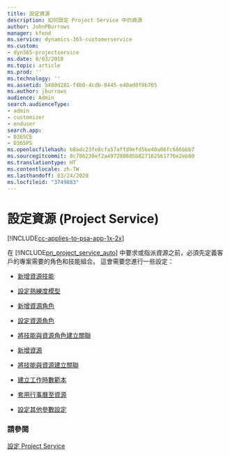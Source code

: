 ```yaml
---
title: 設定資源
description: 如何設定 Project Service 中的資源
author: JohnPBurrows
manager: kfend
ms.service: dynamics-365-customerservice
ms.custom:
- dyn365-projectservice
ms.date: 8/03/2018
ms.topic: article
ms.prod: ''
ms.technology: ''
ms.assetid: 5480d281-f4b0-4cdb-8445-e40ad0f9b765
ms.author: jburrows
audience: Admin
search.audienceType:
- admin
- customizer
- enduser
search.app:
- D365CE
- D365PS
ms.openlocfilehash: b8adc23fe8cfa57affd9efd5be40a06fc686bbb7
ms.sourcegitcommit: 8c786230ef2a497280885b827162561776e2eb00
ms.translationtype: HT
ms.contentlocale: zh-TW
ms.lasthandoff: 03/24/2020
ms.locfileid: "3749883"
---
```

# <a name="set-up-resources-project-service"></a>設定資源 (Project Service)

[!INCLUDE[cc-applies-to-psa-app-1x-2x](../includes/cc-applies-to-psa-app-1x-2x.md)]

在 [!INCLUDE[pn_project_service_auto](../includes/pn-project-service-auto.md)] 中要求或指派資源之前，必須先定義客戶的專案需要的角色和技能組合。 這會需要您進行一些設定：  
  
-   [新增資源技能](../project-service/add-resource-skills.md)  
  
-   [設定熟練度模型](../project-service/set-up-proficiency-models.md)  
  
-   [新增資源角色](../project-service/add-resource-roles.md)  
  
-   [設定資源角色](../project-service/configure-resource-roles.md)  
  
-   [將技能與資源角色建立關聯](../project-service/associate-skills-with-resource-roles.md)  
  
-   [新增資源](../project-service/add-resources.md)  
  
-   [將技能與資源建立關聯](../project-service/associate-skills-with-resources.md)  
  
-   [建立工作時數範本](../project-service/create-work-hours-template.md)  
  
-   [套用行事曆至資源](../project-service/apply-calendar-resource.md)  
  
-   [設定其他參數設定](../project-service/configure-additional-parameters-settings.md)  
  
### <a name="see-also"></a>請參閱  
 [設定 Project Service](../project-service/configure.md)
